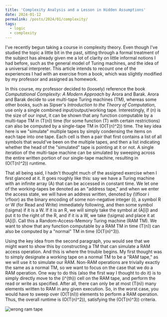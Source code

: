 ```yaml
---
title: 'Complexity Analysis and a Lesson in Hidden Assumptions'
date: 2024-01-12
permalink: /posts/2024/01/complexity/
tags:
  - logic
  - complexity
---
```


I've recently begun taking a course in complexity theory. Even though I've studied the topic a little bit in the past, sitting through a formal treatment of the subject has already given me a lot of clarity on little informal notions I had before, such as the general model of Turing machines, and the idea of a universal interpreter. This article intends to recount one of the experiences I had with an exercise from a book, which was slightly modified by my professor and assigned as homework.

In this course, my professor decided to (loosely) reference the book *Computational Complexity: A Modern Approach* by Arora and Barak. Arora and Barak decide to use multi-tape Turing machines (TM), whereas some other books, such as Sipser's *Introduction to the Theory of Computation*, use only a single combined input/output/working tape. Interestingly, if \(n\) is the size of our input, it can be shown that any function computable by a multi-tape TM in \(T(n)\) time (for some function \(T\) with certain restrictions) can also be computed by a single-tape TM in \(O(T(n)^2)\) time. The key idea here is we "simulate" multiple tapes by simply condensing the items on each tape into one tape. Each cell is then a pair that first contains  a list of all symbols that would've been on the multiple tapes, and then a list indicating whether the head of the "simulated" tape is pointing at it or not. A single iteration of the multi-tape machine can be simulated by sweeping across the entire written portion of our single-tape machine, resulting in \(O(T(n)^2)\) runtime.

That all being said, I hadn't thought much of the assigned exercise when I first glanced at it. It goes roughly like this: say we have a Turing machine with an infinite array \(A\) that can be accessed in constant time. We let one of the working-tapes be denoted as an "address tape," and when we enter the access state, we will have an address written, denoted by \(\lfloor i \rfloor\) as the binary encoding of some non-negative integer \(i\), a symbol R or W (for Read and Write) immediately following, and then some symbol \(\sigma\) if it is a W. If it is an R, we will simply take the symbol at \(A[i]\) and put it to the right of the R, and if it is a W, we take \(\sigma\) and place it at \(A[i]\). Call this a Random-Access-Memory Turing machine (RAM TM). We want to show that any function computable by a RAM TM in time \(T(n)\) can also be computed by a "normal" TM in time \(O(T(n)^3)\).

Using the key idea from the second paragraph, you would see that we might want to show this by constructing a TM that can simulate a RAM access operation. And this is where the trouble begins. My first thought was to simply designate a working tape on a normal TM to be a "RAM tape," as we will use it to simulate our RAM. Non-RAM operations are trivially exactly the same as a normal TM, so we want to focus on the case that we do a RAM operation. One way to do this (also the first way I thought to do it) is to simply directly move to the \(i^{th}\) cell on the RAM tape, and perform the read or write as specified. After all, there can only be at most \(T(n)\) many elements written to RAM in any given execution. So, in the worst case, you would have to sweep over \(O(T(n))\) elements to perform a RAM operation. Thus, the overall runtime is \(O(T(n)^2)\), satisfying the \(O(T(n)^3)\) criteria. 

![wrong ram tape]()